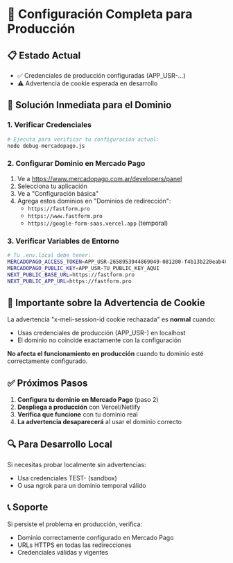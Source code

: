 # 🚀 Configuración Completa para Producción

## 📋 Estado Actual
- ✅ Credenciales de producción configuradas (APP_USR-...)
- ⚠️ Advertencia de cookie esperada en desarrollo

## 🔧 Solución Inmediata para el Dominio

### 1. Verificar Credenciales
```bash
# Ejecuta para verificar tu configuración actual:
node debug-mercadopago.js
```

### 2. Configurar Dominio en Mercado Pago
1. Ve a https://www.mercadopago.com.ar/developers/panel
2. Selecciona tu aplicación
3. Ve a "Configuración básica"
4. Agrega estos dominios en "Dominios de redirección":
   - `https://fastform.pro`
   - `https://www.fastform.pro`
   - `https://google-form-saas.vercel.app` (temporal)

### 3. Verificar Variables de Entorno
```bash
# Tu .env.local debe tener:
MERCADOPAGO_ACCESS_TOKEN=APP_USR-2658953944869049-081200-f4b13b220eab48dc951608902085c138-2624228048
MERCADOPAGO_PUBLIC_KEY=APP_USR-TU_PUBLIC_KEY_AQUI
NEXT_PUBLIC_BASE_URL=https://fastform.pro
NEXT_PUBLIC_APP_URL=https://fastform.pro
```

## 🚨 Importante sobre la Advertencia de Cookie

La advertencia "x-meli-session-id cookie rechazada" es **normal** cuando:
- Usas credenciales de producción (APP_USR-) en localhost
- El dominio no coincide exactamente con la configuración

**No afecta el funcionamiento en producción** cuando tu dominio esté correctamente configurado.

## ✅ Próximos Pasos

1. **Configura tu dominio en Mercado Pago** (paso 2)
2. **Despliega a producción** con Vercel/Netlify
3. **Verifica que funcione** con tu dominio real
4. **La advertencia desaparecerá** al usar el dominio correcto

## 🔍 Para Desarrollo Local
Si necesitas probar localmente sin advertencias:
- Usa credenciales TEST- (sandbox)
- O usa ngrok para un dominio temporal válido

## 📞 Soporte
Si persiste el problema en producción, verifica:
- Dominio correctamente configurado en Mercado Pago
- URLs HTTPS en todas las redirecciones
- Credenciales válidas y vigentes
